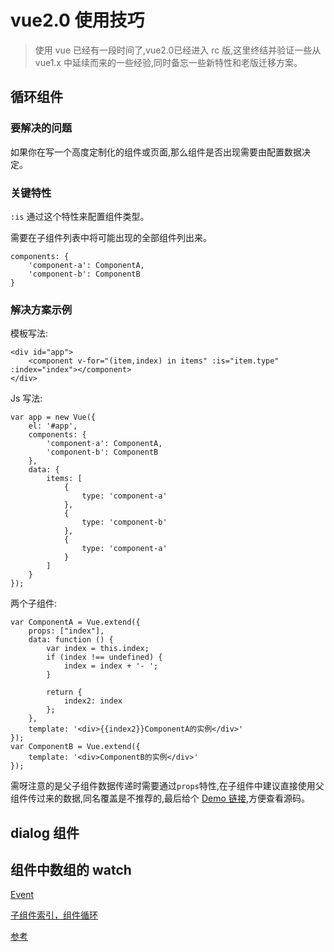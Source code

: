 # vue2.0 使用技巧 

> 使用 vue 已经有一段时间了,vue2.0已经进入 rc 版,这里终结并验证一些从 vue1.x 中延续而来的一些经验,同时备忘一些新特性和老版迁移方案。

## 循环组件

### 要解决的问题

如果你在写一个高度定制化的组件或页面,那么组件是否出现需要由配置数据决定。

### 关键特性

`:is` 通过这个特性来配置组件类型。

需要在子组件列表中将可能出现的全部组件列出来。

    components: {
        'component-a': ComponentA,
        'component-b': ComponentB
    }    

### 解决方案示例

模板写法:

    <div id="app">
        <component v-for="(item,index) in items" :is="item.type" :index="index"></component>
    </div>

Js 写法:

    var app = new Vue({
        el: '#app',
        components: {
            'component-a': ComponentA,
            'component-b': ComponentB
        },
        data: {
            items: [
                {
                    type: 'component-a'
                },
                {
                    type: 'component-b'
                },
                {
                    type: 'component-a'
                }
            ]
        }
    });

两个子组件:
    
    var ComponentA = Vue.extend({
        props: ["index"],
        data: function () {
            var index = this.index;
            if (index !== undefined) {
                index = index + '- ';
            }

            return {
                index2: index
            };
        },
        template: '<div>{{index2}}ComponentA的实例</div>'
    });
    var ComponentB = Vue.extend({
        template: '<div>ComponentB的实例</div>'
    });

需呀注意的是父子组件数据传递时需要通过`props`特性,在子组件中建议直接使用父组件传过来的数据,同名覆盖是不推荐的,最后给个 [Demo 链接](/articles/vue-note/demo/for-components.html),方便查看源码。

## dialog 组件

## 组件中数组的 watch

[Event](articles/vue-note/demo/event.html)

[子组件索引，组件循环](articles/vue-note/demo/v-ref.html)

[参考](http://vuejs.org.cn/guide/components.html#子组件索引)